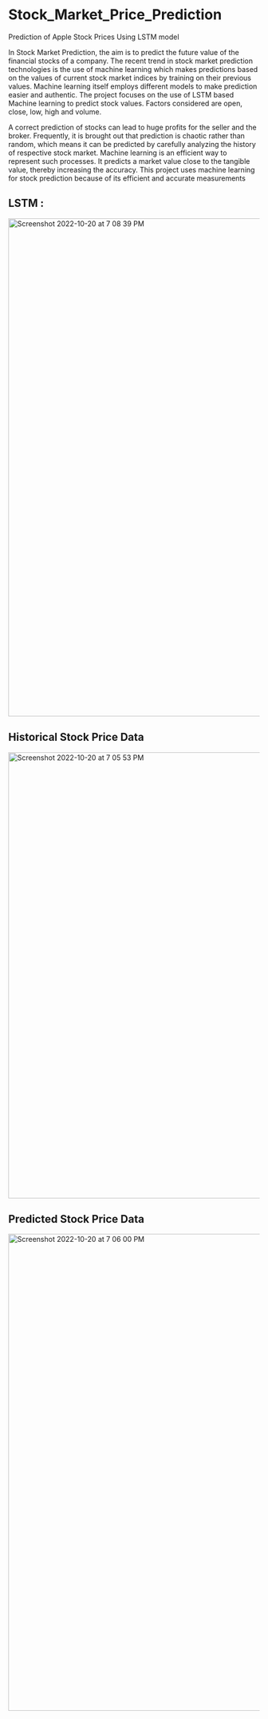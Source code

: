 # Stock_Market_Price_Prediction

Prediction of Apple Stock Prices Using LSTM model

In Stock Market Prediction, the aim is to predict the future value of the financial stocks of a company. The recent trend in stock market prediction technologies is the use of machine learning which makes predictions based on the values of current stock market indices by training on their previous values. Machine learning itself employs different models to make prediction easier and authentic. The project focuses on the use of LSTM based Machine learning to predict stock values. Factors considered are open, close, low, high and volume.

A correct prediction of stocks can lead to huge profits for the seller and the broker. Frequently, it is brought out that prediction is chaotic rather than random, which means it can be predicted by carefully analyzing the history of respective stock market. Machine learning is an efficient way to represent such processes. It predicts a market value close to the tangible value, thereby increasing the accuracy. This project uses machine learning for stock prediction because of its efficient and accurate measurements


## LSTM :
<img width="997" alt="Screenshot 2022-10-20 at 7 08 39 PM" src="https://user-images.githubusercontent.com/73629052/196964576-69d9dc90-2a36-45c9-ad14-8c2cca08ad18.png">

## Historical Stock Price Data

<img width="893" alt="Screenshot 2022-10-20 at 7 05 53 PM" src="https://user-images.githubusercontent.com/73629052/196964719-b91afd1d-908b-4bdc-8be6-aed3571b67ae.png">

## Predicted Stock Price Data

<img width="955" alt="Screenshot 2022-10-20 at 7 06 00 PM" src="https://user-images.githubusercontent.com/73629052/196964776-556f6140-963a-4cce-80d4-3110e2fac98e.png">
